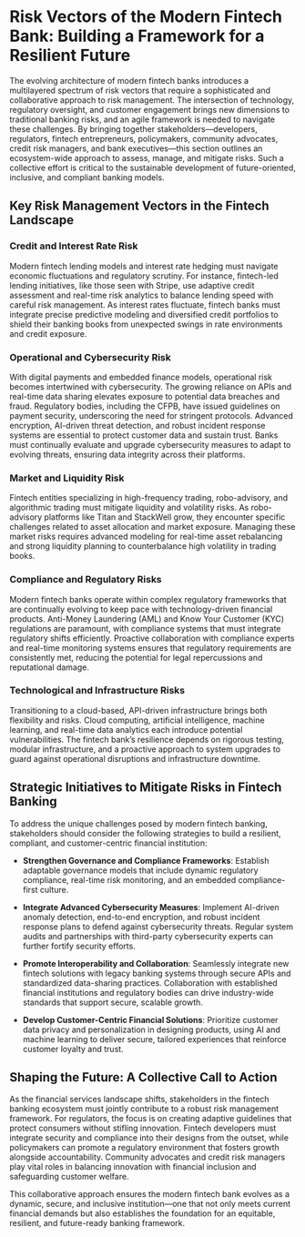 # Risk Vectors of the Modern Fintech Bank: Building a Framework for a Resilient Future

The evolving architecture of modern fintech banks introduces a multilayered spectrum of risk vectors that require a sophisticated and collaborative approach to risk management. The intersection of technology, regulatory oversight, and customer engagement brings new dimensions to traditional banking risks, and an agile framework is needed to navigate these challenges. By bringing together stakeholders—developers, regulators, fintech entrepreneurs, policymakers, community advocates, credit risk managers, and bank executives—this section outlines an ecosystem-wide approach to assess, manage, and mitigate risks. Such a collective effort is critical to the sustainable development of future-oriented, inclusive, and compliant banking models.

## Key Risk Management Vectors in the Fintech Landscape

  ### Credit and Interest Rate Risk
  Modern fintech lending models and interest rate hedging must navigate economic fluctuations and regulatory scrutiny. For instance, fintech-led lending initiatives, like those seen with Stripe, use adaptive credit assessment and real-time risk analytics to balance lending speed with careful risk management. As interest rates fluctuate, fintech banks must integrate precise predictive modeling and diversified credit portfolios to shield their banking books from unexpected swings in rate environments and credit exposure.

  ### Operational and Cybersecurity Risk
  With digital payments and embedded finance models, operational risk becomes intertwined with cybersecurity. The growing reliance on APIs and real-time data sharing elevates exposure to potential data breaches and fraud. Regulatory bodies, including the CFPB, have issued guidelines on payment security, underscoring the need for stringent protocols. Advanced encryption, AI-driven threat detection, and robust incident response systems are essential to protect customer data and sustain trust. Banks must continually evaluate and upgrade cybersecurity measures to adapt to evolving threats, ensuring data integrity across their platforms.

  ### Market and Liquidity Risk
  Fintech entities specializing in high-frequency trading, robo-advisory, and algorithmic trading must mitigate liquidity and volatility risks. As robo-advisory platforms like Titan and StackWell grow, they encounter specific challenges related to asset allocation and market exposure. Managing these market risks requires advanced modeling for real-time asset rebalancing and strong liquidity planning to counterbalance high volatility in trading books.

  ### Compliance and Regulatory Risks
  Modern fintech banks operate within complex regulatory frameworks that are continually evolving to keep pace with technology-driven financial products. Anti-Money Laundering (AML) and Know Your Customer (KYC) regulations are paramount, with compliance systems that must integrate regulatory shifts efficiently. Proactive collaboration with compliance experts and real-time monitoring systems ensures that regulatory requirements are consistently met, reducing the potential for legal repercussions and reputational damage.

  ### Technological and Infrastructure Risks
  Transitioning to a cloud-based, API-driven infrastructure brings both flexibility and risks. Cloud computing, artificial intelligence, machine learning, and real-time data analytics each introduce potential vulnerabilities. The fintech bank’s resilience depends on rigorous testing, modular infrastructure, and a proactive approach to system upgrades to guard against operational disruptions and infrastructure downtime.

## Strategic Initiatives to Mitigate Risks in Fintech Banking

To address the unique challenges posed by modern fintech banking, stakeholders should consider the following strategies to build a resilient, compliant, and customer-centric financial institution:

  - __Strengthen Governance and Compliance Frameworks__: Establish adaptable governance models that include dynamic regulatory compliance, real-time risk monitoring, and an embedded compliance-first culture.

  - __Integrate Advanced Cybersecurity Measures__: Implement AI-driven anomaly detection, end-to-end encryption, and robust incident response plans to defend against cybersecurity threats. Regular system audits and partnerships with third-party cybersecurity experts can further fortify security efforts.

  - __Promote Interoperability and Collaboration__: Seamlessly integrate new fintech solutions with legacy banking systems through secure APIs and standardized data-sharing practices. Collaboration with established financial institutions and regulatory bodies can drive industry-wide standards that support secure, scalable growth.

  - __Develop Customer-Centric Financial Solutions__: Prioritize customer data privacy and personalization in designing products, using AI and machine learning to deliver secure, tailored experiences that reinforce customer loyalty and trust.

## Shaping the Future: A Collective Call to Action

As the financial services landscape shifts, stakeholders in the fintech banking ecosystem must jointly contribute to a robust risk management framework. For regulators, the focus is on creating adaptive guidelines that protect consumers without stifling innovation. Fintech developers must integrate security and compliance into their designs from the outset, while policymakers can promote a regulatory environment that fosters growth alongside accountability. Community advocates and credit risk managers play vital roles in balancing innovation with financial inclusion and safeguarding customer welfare.

This collaborative approach ensures the modern fintech bank evolves as a dynamic, secure, and inclusive institution—one that not only meets current financial demands but also establishes the foundation for an equitable, resilient, and future-ready banking framework.

